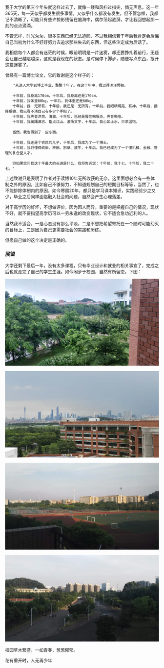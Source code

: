
我于大学的第三个年头就这样过去了，就像一缕和风扫过指尖，悄无声息。这一年365天，每一天似乎都发生很多事情，又似乎什么都没有发生，但不管怎样，我都记不清晰了，可能只有些许掠影残留在脑海中，偶尔荡起涟漪，才让我回想起那一刻的点点滴滴。

不管怎样，时光匆匆，很多东西已经无法追回，不过我相信若干年后我肯定会后悔自己当初为什么不好好努力去追求那些失去的东西，但这些注定成为后话了。

我相信每个人都会有迷茫的时候，眼前明明是一片迷雾，却还要挣扎着前行，无疑会让自己越陷越深，这就是我现在的状态。是时候停下脚步，随便写点东西，拨开这篇迷雾了。

曾经有一篇博士论文，它的致谢是这个样子的：

~~~
　  "从进入大学到博士毕业，整整十年了。在这十年中，我过得浑浑愕额。
　  
　　十年前，我身高170cm，十年后，我身高还是170cm。
　　十年前，我体重60kg，十年后，我体重还是60kg。
　　十年前，我一无所有，十年后，我还是一无所有。十年前，我眼睛明亮、有神，十年后，摘掉眼镜，我已看不清自己有多少个手指了。
　　十年前，我声音洪亮、清澈，十年后，已经是慢性咽喉炎，声音嘶哑。
　　十年前，我踌躇满志、指点江山、激扬文字，十年后，我心如止水，只求温饱。
　　
　　当然，我也得到了一些东西。
　　
　　十年前，我还是个农民的儿子，十年后，我成为了一个博士。
　　十年前，我只懂得砍柴、种田、割草、放牛，十年后，我已经成为了一个懂机械、金融、管理的复合型人才。
　　
　　但如果您问我这十年最大的长进是什么，我将告诉您：十年前，我十七，十年后，我二十七。"
~~~

上述致谢只是表明了作者对于读博10年无所收获的无奈，这里面想必会有一些体制之外的原因，比如自己不够努力，不知道规划自己的短期目标等等，当然了，也不能排除体制内的原因，如今寒窗20年，都只是学习课本知识，实践经验少之又少，毕业之后同样面临融入社会的问题，自然会产生心理落差。

对于高学历的好坏，不想做评价，因为因人而异，重要的是把握自己的情况，现状不好，就不要指望高学历可以一劳永逸的改变现状，它不适合急功近利的人。

当然我不适合，一是心态没有那么平淡，二是不想把希望寄托在一个随时可能幻灭的目标上，三是因为自己更需要社会的实践和历练。

但愿自己做的这个决定是正确的。

### 展望

大学还剩下最后一年，没有太多课程，只有毕业设计和就业的相关事宜了，完成之后也就走完了自己的学生生涯。如今闲步于校园，自然有所留恋，下图：

![campus1](/imgs/essay/campus/campus1.jpg)

![campus2](/imgs/essay/campus/campus2.jpg)

![campus3](/imgs/essay/campus/campus3.jpg)

![campus4](/imgs/essay/campus/campus4.jpg)

校园草木繁盛，一如青春，葱葱郁郁。

花有重开时，人无再少年
